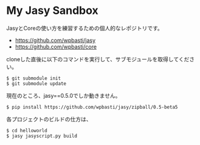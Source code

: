 My Jasy Sandbox
================

JasyとCoreの使い方を練習するための個人的なレポジトリです。

- https://github.com/wpbasti/jasy
- https://github.com/wpbasti/core

cloneした直後に以下のコマンドを実行して、サブモジュールを取得してください。

    $ git submodule init
    $ git submodule update

現在のところ、jasy==0.5.0でしか動きません。

    $ pip install https://github.com/wpbasti/jasy/zipball/0.5-beta5

各プロジェクトのビルドの仕方は、

    $ cd helloworld
    $ jasy jasyscript.py build
